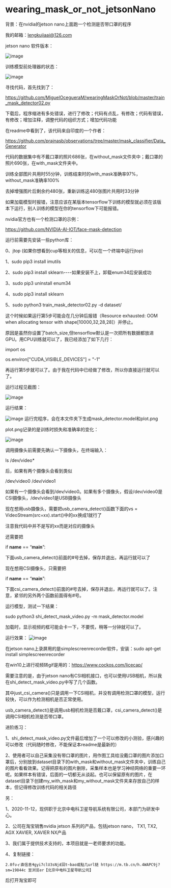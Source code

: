# wearing_mask_or_not_jetsonNano
背景：在nvidia的jetson nano上面跑一个检测是否带口罩的程序

我的邮箱：lengkujiaai@126.com

jetson nano 软件版本：

![image](https://github.com/lengkujiaai/wearing_mask_or_not_jetsonNano/blob/main/images/0_%E7%89%88%E6%9C%AC%E4%BF%A1%E6%81%AF.png)

训练模型前处理器的状态：

![image](https://github.com/lengkujiaai/wearing_mask_or_not_jetsonNano/blob/main/images/1_%E8%AE%AD%E7%BB%83%E6%A8%A1%E5%9E%8B%E5%89%8D%E7%9A%84%E6%88%AA%E5%9B%BE.png)

寻找代码，首先找到了：

https://github.com/MiguelOcegueraM/wearingMaskOrNot/blob/master/train_mask_detector02.py

下载后，程序缩进有多处错误，进行了修改；代码有点乱，有修改；代码有错误，有修改；增加注释，调整代码的组织方式；增加代码功能

在readme中看到了，该代码来自印度的一个作者：

https://github.com/prajnasb/observations/tree/master/mask_classifier/Data_Generator

代码的数据集中有不戴口罩的照片686张，在without_mask文件夹中；戴口罩的照片690张，在with_mask文件夹中。

训练全部图片共用时55分钟，训练结束时的with_mask准确率97%，without_mask准确率100%

去掉增强图片后剩余约480张，重新训练这480张图片共用时33分钟

如果加载模型时报错，注意应该在某版本tensorflow下训练的模型就必须在该版本下运行，别人训练的模型在你的tensorflow下可能报错。

nvidia官方也有一个检测口罩的示例：

https://github.com/NVIDIA-AI-IOT/face-mask-detection

运行前需要先安装一些python库：

0、jtop (如果你想看到cup等相关的信息，可以在一个终端中运行jtop)

1、sudo  pip3 install imutils

2、sudo pip3 install sklearn----如果安装不上，卸载enum34后安装成功

3、sudo pip3 uninstall enum34

4、sudo pip3 install sklearn

5、sudo python3 train_mask_detector02.py -d dataset/

这个时候如果运行第5步可能会在几分钟后报错（Resource exhausted: OOM when allocating tensor with shape[10000,32,28,28]）并停止。

原因是虽然你设置了batch_size,但tensorflow默认是一次把所有数据都放进GPU。用CPU训练就可以了，我已经添加了如下几行：

import os

os.environ["CUDA_VISIBLE_DEVICES"] = "-1"

再运行第5步就可以了。由于我在代码中已经做了修改，所以你直接运行就可以了。

运行过程见截图：

![image](https://github.com/lengkujiaai/wearing_mask_or_not_jetsonNano/blob/main/images/2_%E8%BF%90%E8%A1%8C%E6%A8%A1%E5%9E%8B%E6%97%B6CPU%E7%9A%84%E7%8A%B6%E6%80%81.png)

运行结果：

![image](https://github.com/lengkujiaai/wearing_mask_or_not_jetsonNano/blob/main/images/3_%E8%AE%AD%E7%BB%83%E6%A8%A1%E5%9E%8B%E5%90%8E%E7%9A%84%E7%BB%93%E6%9E%9C.png)
运行完程序，会在本文件夹下生成mask_detector.model和plot.png

plot.png记录的是训练时损失和准确率的变化：

![image](https://github.com/lengkujiaai/wearing_mask_or_not_jetsonNano/blob/main/images/4_plot.png)

调用摄像头前需要先确认一下摄像头，在终端输入：

ls /dev/video*

后，如果有两个摄像头会看到类似

/dev/video0    /dev/video1

如果有一个摄像头会看到/dev/video0。如果有多个摄像头，假设/dev/video0是CSI摄像头，/dev/video1是USB摄像头

现在想用usb摄像头，需要把usb_camera_detect()函数下面的vs = VideoStream(src=xx).start()中的xx换成1就行了

注意我代码中并不是写的xx而是对应的摄像头

还需要把

if __name__ == “__main__”:

下面usb_camera_detect()前面的#号去掉，保存并退出，再运行就可以了

现在想用CSI摄像头，只需要把

if __name__ == “__main__”:

下面csi_camera_detect()前面的#号去掉，保存并退出，再运行就可以了。注意，紧邻的另外两个函数前面得有#号。

运行模型，测试一下结果：

sudo python3 shi_detect_mask_video.py -m mask_detector.model

加载时，显示视频的框可能会卡一下，不要慌，稍等一分钟就可以了。

运行效果：
![image](https://github.com/lengkujiaai/wearing_mask_or_not_jetsonNano/blob/main/images/recorder_csi_detect_short.gif)

在jetson nano上录屏用的是simplescreenrecorder软件，安装：sudo apt-get install simplescreenrecorder

在win10上进行视频转gif是用的：https://www.cockos.com/licecap/

需要注意的是，由于jetson nano有CSI相机接口，也可以使用USB相机，所以我在shi_detect_mask_video.py中写了几个函数。

其中just_csi_camera()只是调用一下CSI相机，并没有调用检测口罩的模型，运行较快，可以作为检测相机是否正常使用。

usb_camera_detect()是调用usb相机检测是否戴口罩，csi_camera_detect()是调用CSI相机检测是否带口罩。

进阶练习：

1、shi_detect_mask_video.py文件最后增加了一个可以修改的小测验，感兴趣的可以修改（代码随时修改，不能保证本readme是最新的）


2、使用者可以自己采集没有带口罩的图片，用作图工具给没戴口罩的图片添加口罩后，分别放到dataset目录下的with_mask和without_mask文件夹中，训练自己的图片看看效果。记得把原有的图片删除，采集样本也是学习神经网络的重要一环呢。如果样本有错误，后面的一切都无从谈起。也可以保留原有的图片，在dataset目录下创建my_with_mask和my_without_mask文件夹来存放自己的样本，但记得修改训练代码的相关路径



另：

1、2020-11-12，现供职于北京中电科卫星导航系统有限公司，本部门为研发中心。

2、公司在淘宝销售nvidia jetson 系列的产品，包括jetson nano，     TX1,     TX2,    AGX XAVIER,        XAVIER NX产品

3、我们属于提供技术支持的，本项目就是一老师要求的功能。

4、复制链接：   

    2.0fυィ直信息₰gyi7clU3sNj₤回t~bao或點几url链 https://m.tb.cn/h.4WAPC9j?sm=19844c 至浏览er【北京中电科卫星导航公司】
    
后打开淘宝即可
